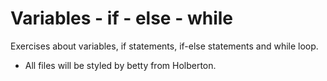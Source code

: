 # Variables - if - else - while
Exercises about variables, if statements, if-else statements and while loop.
- All files will be styled by betty from Holberton.
